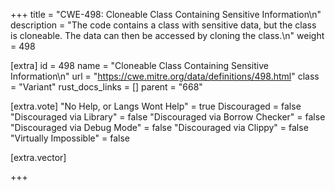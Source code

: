 +++
title = "CWE-498: Cloneable Class Containing Sensitive Information\n"
description = "The code contains a class with sensitive data, but the class is cloneable. The data can then be accessed by cloning the class.\n"
weight = 498

[extra]
id = 498
name = "Cloneable Class Containing Sensitive Information\n"
url = "https://cwe.mitre.org/data/definitions/498.html"
class = "Variant"
rust_docs_links = []
parent = "668"

[extra.vote]
"No Help, or Langs Wont Help" = true
Discouraged = false
"Discouraged via Library" = false
"Discouraged via Borrow Checker" = false
"Discouraged via Debug Mode" = false
"Discouraged via Clippy" = false
"Virtually Impossible" = false

[extra.vector]

+++